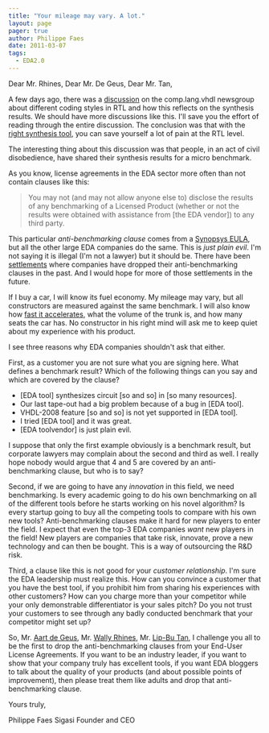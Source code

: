 ```yaml
---
title: "Your mileage may vary. A lot."
layout: page 
pager: true
author: Philippe Faes
date: 2011-03-07
tags: 
  - EDA2.0
---
```

Dear Mr. Rhines,
Dear Mr. De Geus,
Dear Mr. Tan,

A few days ago, there was a <a href="http://groups.google.com/group/comp.lang.vhdl/browse_thread/thread/52fe42cf0333f4c2?pli=1">discussion</a> on the comp.lang.vhdl newsgroup about different coding styles in RTL and how this reflects on the synthesis results. We should have more discussions like this. I'll save you the effort of reading through the entire discussion. The conclusion was that with the <a href="http://www.synopsys.com/tools/implementation/fpgaimplementation/fpgasynthesis/pages/synplifypro.aspx">right synthesis tool</a>, you can save yourself a lot of pain at the RTL level. 

The interesting thing about this discussion was that people, in an act of civil disobedience, have shared their synthesis results for a micro benchmark.

As you know, license agreements in the EDA sector more often than not contain clauses like this:

> You may not (and may not allow anyone else to) disclose the results of any benchmarking of a Licensed Product (whether or not the results were obtained with assistance from \[the EDA vendor\]) to any third party.

This particular <em>anti-benchmarking clause</em> comes from a <a href="http://www.synopsys.com/tools/pages/softwarelicenseagreement.aspx">Synopsys EULA</a>, but all the other large EDA companies do the same. This is <em>just plain evil</em>. I'm not saying it is illegal (I'm not a lawyer) but it should be. There have been <a href="http://www.ag.ny.gov/media_center/2007/feb/feb15b_07.html">settlements</a> where companies have dropped their anti-benchmarking clauses in the past. And I would hope for more of those settlements in the future.

If I buy a car, I will know its fuel economy. My mileage may vary, but all constructors are measured against the same benchmark. I will also know how <a href="http://en.wikipedia.org/wiki/0_to_60_mph">fast it accelerates</a>, what the volume of the trunk is, and how many seats the car has. No constructor in his right mind will ask me to keep quiet about my experience with his product. 

I see three reasons why EDA companies shouldn't ask that either. 

First, as a customer you are not sure what you are signing here. What defines a benchmark result? Which of the following things can you say and which are covered by the clause?

* \[EDA tool\] synthesizes circuit \[so and so\] in \[so many resources\].
* Our last tape-out had a big problem because of a bug in \[EDA tool\].
* VHDL-2008 feature \[so and so\] is not yet supported in \[EDA tool\].
* I tried \[EDA tool\] and it was great.
* \[EDA toolvendor\] is just plain evil.

I suppose that only the first example obviously is a benchmark result, but corporate lawyers may complain about the second and third as well. I really hope nobody would argue that 4 and 5 are covered by an anti-benchmarking clause, but who is to say?

Second, if we are going to have any <em>innovation</em> in this field, we need benchmarking. Is every academic going to do his own benchmarking on all of the different tools before he starts working on his novel algorithm? Is every startup going to buy all the competing tools to compare with his own new tools? Anti-benchmarking clauses make it hard for new players to enter the field. I expect that even the top-3 EDA companies <em>want</em> new players in the field! New players are companies that take risk, innovate, prove a new technology and can then be bought. This is a way of outsourcing the R&D risk.

Third, a clause like this is not good for your <em>customer relationship</em>. I'm sure the EDA leadership must realize this. How can you convince a customer that you have the best tool, if you prohibit him from sharing his experiences with other customers? How can you charge more than your competitor while your only demonstrable differentiator is your sales pitch? Do you not trust your customers to see through any badly conducted benchmark that your competitor might set up?

So, Mr. <a href="http://www.synopsys.com/COMPANY/ABOUTSYNOPSYS/Pages/ExecutiveManagement.aspx">Aart de Geus</a>, Mr. <a href="http://www.mentor.com/company/executive_team/w_rhines">Wally Rhines</a>, Mr. <a href="http://www.cadence.com/cadence/executive_team/Pages/bio_ltan.aspx">Lip-Bu Tan</a>, I challenge you all to be the first to drop the anti-benchmarking clauses from your End-User License Agreements. If you want to be an industry leader, if you want to show that your company truly has excellent tools, if you want EDA bloggers to talk about the quality of your products (and about possible points of improvement), then please treat them like adults and drop that anti-benchmarking clause.

Yours truly,

Philippe Faes
Sigasi Founder and CEO